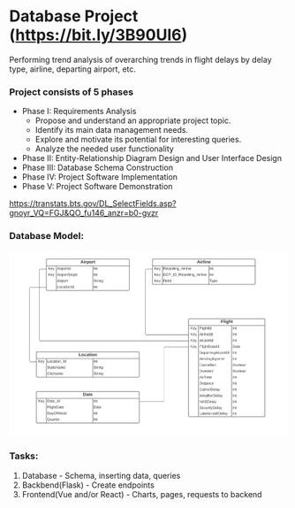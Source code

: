 # Database Project (https://bit.ly/3B90Ul6)

Performing trend analysis of overarching trends in flight delays by delay type, airline, departing airport, etc.

### Project consists of 5 phases
  - Phase I: Requirements Analysis
    - Propose and understand an appropriate project topic.
    - Identify its main data management needs.
    - Explore and motivate its potential for interesting queries.
    - Analyze the needed user functionality
  - Phase II: Entity-Relationship Diagram Design and User Interface 
    Design
  - Phase III: Database Schema Construction
  - Phase IV: Project Software Implementation
  - Phase V: Project Software Demonstration

https://transtats.bts.gov/DL_SelectFields.asp?gnoyr_VQ=FGJ&QO_fu146_anzr=b0-gvzr


### Database Model:
![Database Model](docs/mod.png)


### Tasks:
 1. Database - Schema, inserting data, queries
 2. Backbend(Flask) - Create endpoints
 3. Frontend(Vue and/or React) - Charts, pages, requests to backend

